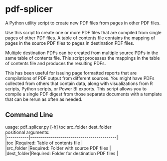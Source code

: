 # pdf-splicer
A Python utility script to create new PDF files from pages in other PDF files.    

Use this script to create one or more PDF files that are compiled from single 
pages of other PDF files.  A table of contents file contains the mapping of pages 
in the source PDF files to pages in destination PDF files.    

Multiple destination PDFs can be created from multiple source PDFs in the same 
table of contents file.  This script processes the mappings in the table of 
contents file and produces the resulting PDFs.    

This has been useful for issuing page formatted reports that are compilations of 
PDF output from different sources.  You might have PDFs collected from others 
that contain data, along with visualizations from R scripts, Python scripts, 
or Power BI exports.  This script allows you to compile a single PDF digest from 
those separate documents with a template that can be rerun as often as needed.    

## Command Line    
usage: pdf_splicer.py [-h] toc src_folder dest_folder    
positional arguments:    
|-----------|-------------------------------------------|    
|toc        |Required: Table of contents file           |    
|src_folder |Required: Folder with source PDF files     |    
|dest_folder|Required: Folder for destination PDF files |    
